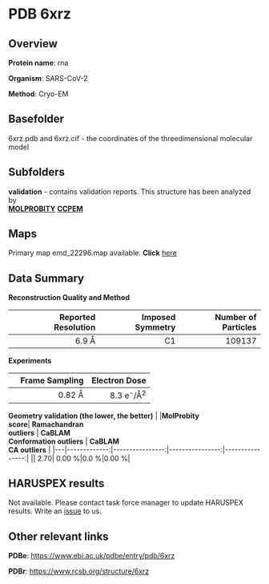# PDB 6xrz

## Overview

**Protein name**: rna

**Organism**: SARS-CoV-2

**Method**: Cryo-EM



## Basefolder

6xrz.pdb and 6xrz.cif - the coordinates of the threedimensional molecular model

## Subfolders





**validation** - contains validation reports. This structure has been analyzed by <br>  [**MOLPROBITY**](https://github.com/thorn-lab/coronavirus_structural_task_force/tree/master/pdb/rna/SARS-CoV-2/6xrz/validation/molprobity)   [**CCPEM**](https://github.com/thorn-lab/coronavirus_structural_task_force/tree/master/pdb/rna/SARS-CoV-2/6xrz/validation/ccpem-validation) 



## Maps

Primary map emd_22296.map available. **Click** [here](http://ftp.wwpdb.org/pub/emdb/structures/EMD-22296/map/) 

## Data Summary
**Reconstruction Quality and Method**

|   | Reported Resolution | Imposed Symmetry | Number of Particles |
|---|-------------:|----------------:|--------------:|
|   |6.9 Å|C1|109137|

**Experiments**

|   | Frame Sampling | Electron Dose |
|---|-------------:|----------------:|
|   |0.82 Å|8.3 e<sup>-</sup>/Å<sup>2</sup>|

**Geometry validation (the lower, the better)**
|   |**MolProbity<br>score**| **Ramachandran<br>outliers** | **CaBLAM<br>Conformation outliers** | **CaBLAM<br>CA outliers** |
|---|-------------:|----------------:|----------------:|----------------:|
||  2.70|  0.00 %|0.0 %|0.00 %|

## HARUSPEX results

Not available. Please contact task force manager to update HARUSPEX results. Write an [issue](https://github.com/thorn-lab/coronavirus_structural_task_force/issues) to us.

## Other relevant links 
**PDBe**:  https://www.ebi.ac.uk/pdbe/entry/pdb/6xrz
 
**PDBr**: https://www.rcsb.org/structure/6xrz 
